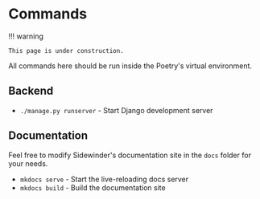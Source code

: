 # Commands

!!! warning

    This page is under construction.

All commands here should be run inside the Poetry's virtual environment.

## Backend

* `./manage.py runserver` - Start Django development server

## Documentation

Feel free to modify Sidewinder's documentation site in the `docs` folder for your needs.

* `mkdocs serve` - Start the live-reloading docs server
* `mkdocs build` - Build the documentation site